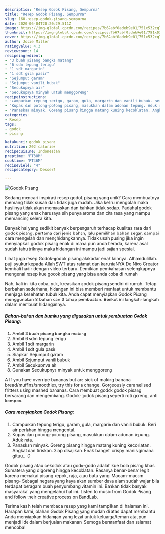 ```yaml
---
description: "Resep Godok Pisang, Sempurna"
title: "Resep Godok Pisang, Sempurna"
slug: 160-resep-godok-pisang-sempurna
date: 2020-06-04T20:20:29.511Z
image: https://img-global.cpcdn.com/recipes/7b67abf0adeb9e01/751x532cq70/godok-pisang-foto-resep-utama.jpg
thumbnail: https://img-global.cpcdn.com/recipes/7b67abf0adeb9e01/751x532cq70/godok-pisang-foto-resep-utama.jpg
cover: https://img-global.cpcdn.com/recipes/7b67abf0adeb9e01/751x532cq70/godok-pisang-foto-resep-utama.jpg
author: Josie Miller
ratingvalue: 4.3
reviewcount: 14
recipeingredient:
- "3 buah pisang bangka matang"
- "6 sdm tepung terigu"
- "1 sdt margarin"
- "1 sdt gula pasir"
- "Sejumput garam"
- "Sejumput vanili bubuk"
- "Secukupnya air"
- "Secukupnya minyak untuk menggoreng"
recipeinstructions:
- "Campurkan tepung terigu, garam, gula, margarin dan vanili bubuk. Beri air perlahan hingga mengental."
- "Kupas dan potong-potong pisang, masukkan dalam adonan tepung. Aduk rata."
- "Panaskan minyak. Goreng pisang hingga matang kuning kecoklatan. Angkat dan tiriskan. Siap disajikan. Enak banget, crispy manis gimana gituu.. :D"
categories:
- Resep
tags:
- godok
- pisang

katakunci: godok pisang 
nutrition: 202 calories
recipecuisine: Indonesian
preptime: "PT38M"
cooktime: "PT46M"
recipeyield: "4"
recipecategory: Dessert

---
```



![Godok Pisang](https://img-global.cpcdn.com/recipes/7b67abf0adeb9e01/751x532cq70/godok-pisang-foto-resep-utama.jpg)

Sedang mencari inspirasi resep godok pisang yang unik? Cara membuatnya memang tidak susah dan tidak juga mudah. Jika keliru mengolah maka hasilnya tidak akan memuaskan dan bahkan tidak sedap. Padahal godok pisang yang enak harusnya sih punya aroma dan cita rasa yang mampu memancing selera kita.

Banyak hal yang sedikit banyak berpengaruh terhadap kualitas rasa dari godok pisang, pertama dari jenis bahan, lalu pemilihan bahan segar, sampai cara mengolah dan menghidangkannya. Tidak usah pusing jika ingin menyiapkan godok pisang enak di mana pun anda berada, karena asal sudah tahu triknya maka hidangan ini mampu jadi sajian spesial.

Lihat juga resep Godok-godok pisang alakadar enak lainnya. Alhamdulillah. puji syukur kepada Allah SWT atas rahmat dan karuniaNYA De Nico Creator kembali hadir dengan video terbaru. Demikian pembahasan selengkapnya mengenai resep kue godok pisang yang bisa anda coba di rumah.


Nah, kali ini kita coba, yuk, kreasikan godok pisang sendiri di rumah. Tetap berbahan sederhana, hidangan ini bisa memberi manfaat untuk membantu menjaga kesehatan tubuh kita. Anda dapat menyiapkan Godok Pisang menggunakan 8 bahan dan 3 tahap pembuatan. Berikut ini langkah-langkah dalam membuat hidangannya.

<!--inarticleads1-->

##### Bahan-bahan dan bumbu yang digunakan untuk pembuatan Godok Pisang:

1. Ambil 3 buah pisang bangka matang
1. Ambil 6 sdm tepung terigu
1. Ambil 1 sdt margarin
1. Ambil 1 sdt gula pasir
1. Siapkan Sejumput garam
1. Ambil Sejumput vanili bubuk
1. Ambil Secukupnya air
1. Gunakan Secukupnya minyak untuk menggoreng


A If you have overripe bananas but are sick of making banana bread/muffins/smoothies, try this for a change. Gorgeously caramelised fritters using mashed bananas. Cara membuat godok godok pisang bersarang dan mengembang. Godok-godok pisang seperti roti goreng, anti kempes. 

<!--inarticleads2-->

##### Cara menyiapkan Godok Pisang:

1. Campurkan tepung terigu, garam, gula, margarin dan vanili bubuk. Beri air perlahan hingga mengental.
1. Kupas dan potong-potong pisang, masukkan dalam adonan tepung. Aduk rata.
1. Panaskan minyak. Goreng pisang hingga matang kuning kecoklatan. Angkat dan tiriskan. Siap disajikan. Enak banget, crispy manis gimana gituu.. :D


Godok pisang atau cekodok atau godo-godo adalah kue bola pisang khas Sumatera yang digoreng hingga kecoklatan. Rasanya benar-benar legit karena memakai pisang kepok, raja, atau batu yang. Macam-macam pisang- Sebagai negara yang kaya akan sumber daya alam sudah wajar bila terdapat beragam buah penyumbang vitamin ini. Bahkan tidak banyak masyarakat yang mengetahui hal ini. Listen to music from Godok Pisang and follow their creative process on BandLab. 

Terima kasih telah membaca resep yang kami tampilkan di halaman ini. Harapan kami, olahan Godok Pisang yang mudah di atas dapat membantu Anda menyiapkan hidangan yang lezat untuk keluarga/teman ataupun menjadi ide dalam berjualan makanan. Semoga bermanfaat dan selamat mencoba!
